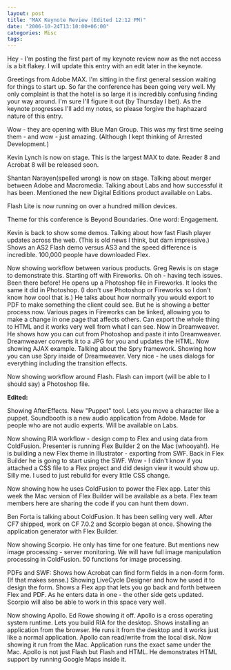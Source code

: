 ```yaml
---
layout: post
title: "MAX Keynote Review (Edited 12:12 PM)"
date: "2006-10-24T13:10:00+06:00"
categories: Misc 
tags: 
---
```


Hey - I'm posting the first part of my keynote review now as the net access is a bit flakey. I will update this entry with an edit later in the keynote.

Greetings from Adobe MAX. I'm sitting in the first general session waiting for things to start up. So far the conference has been going very well. My only complaint is that the hotel is so large it is incredibly confusing finding your way around. I'm sure I'll figure it out (by Thursday I bet). As the keynote progresses I'll add my notes, so please forgive the haphazard nature of this entry.

Wow - they are opening with Blue Man Group. This was my first time seeing them - and wow - just amazing. (Although I kept thinking of Arrested Development.)

Kevin Lynch is now on stage. This is the largest MAX to date. Reader 8 and Acrobat 8 will be released soon.

Shantan Narayen(spelled wrong) is now on stage. Talking about merger between Adobe and Macromedia. Talking about Labs and how successful it has been. Mentioned the new Digital Editions product available on Labs.

Flash Lite is now running on over a hundred million devices.

Theme for this conference is Beyond Boundaries. One word: Engagement.

Kevin is back to show some demos. Talking about how fast Flash player updates across the web. (This is old news I think, but darn impressive.) Shows an AS2 Flash demo versus AS3 and the speed difference is incredible. 100,000 people have downloaded Flex.

Now showing workflow between various products. Greg Rewis is on stage to demonstrate this. Starting off with Fireworks. Oh oh - having tech issues. Been there before! He opens up a Photoshop file in Fireworks. It looks the same it did in Photoshop. (I don't use Photoshop or Fireworks so I don't know how cool that is.) He talks about how normally you would export to PDF to make something the client could see. But he is showing a better process now. Various pages in Fireworks can be linked, allowing you to make a change in one page that affects others. Can export the whole thing to HTML and it works very well from what I can see. Now in Dreamweaver. He shows how you can cut from Photoshop and paste it into Dreamweaver. Dreamweaver converts it to a JPG for you and updates the HTML. Now showing AJAX example. Talking about the Spry framework. Showing how you can use Spry inside of Dreamweaver. Very nice - he uses dialogs for everything including the transition effects. 

Now showing workflow around Flash. Flash can import (will be able to I should say) a Photoshop file.

<b>Edited:</b>

Showing AfterEffects. New "Puppet" tool. Lets you move a character like a puppet. Soundbooth is a new audio application from Adobe. Made for people who are not audio experts. Will be available on Labs.

Now showing RIA workflow - design comp to Flex and using data from ColdFusion. Presenter is running Flex Builder 2 on the Mac (whooyah!). He is building a new Flex theme in Illustrator - exporting from SWF. Back in Flex Builder he is going to start using the SWF. Wow - I didn't know if you attached a CSS file to a Flex project and did design view it would show up. Silly me. I used to just rebuild for every little CSS change. 

Now showing how he uses ColdFusion to power the Flex app. Later this week the Mac version of Flex Builder will be available as a beta. Flex team members here are sharing the code if you can hunt them down. 

Ben Forta is talking about ColdFusion. It has been selling very well. After CF7 shipped, work on CF 7.0.2 and Scorpio began at once. Showing the application generator with Flex Builder. 

Now showing Scorpio. He only has time for one feature. But mentions new image processing - server monitoring. We will have full image manipulation processing in ColdFusion. 50 functions for image processing.

PDFs and SWF: Shows how Acrobat can find form fields in a non-form form. (If that makes sense.) Showing LiveCycle Designer and how he used it to design the form. Shows a Flex app that lets you go back and forth between Flex and PDF. As he enters data in one - the other side gets updated. Scorpio will also be able to work in this space very well. 

Now showing Apollo. Ed Rowe showing it off. Apollo is a cross operating system runtime. Lets you build RIA for the desktop. Shows installing an application from the browser. He runs it from the desktop and it works just like a normal application. Apollo can read/write from the local disk. Now showing it run from the Mac. Application runs the exact same under the Mac. Apollo is not just Flash but Flash and HTML. He demonstrates HTML support by running Google Maps inside it.